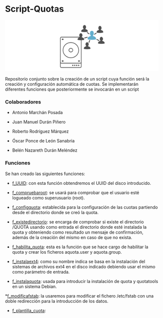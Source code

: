 # Script-Quotas

![QuotaImg](/screenshots/quotaimg.png)


Repositorio conjunto sobre la creación de un script cuya función será la creación y configuración automática de cuotas.
Se implementarán diferentes funciones que posteriormente se invocarán en un script

### **Colaboradores**


* Antonio Marchán Posada

* Juan Manuel Durán Piñero

* Roberto Rodríguez Márquez

* Óscar Ponce de León Sanabria

* Belén Nazareth Durán Meléndez

### **Funciones**


Se han creado las siguientes funciones:

* [f_UUID](/src/f_UUID.sh): con esta función obtendremos el UUID del disco introducido.

* [f_compruebaroot](/src/f_compruebaroot.sh): se usará para comprobar que el usuario esté logueado como superusuario (root).

* [f_configquota](/src/f_configquota.sh): establecida para la configuración de las cuotas partiendo desde el directorio donde se creó la quota.

* [f_existedirectorio](/src/f_existedirectorio.sh): se encarga de comprobar si existe el directorio /QUOTA usando como entrada el directorio donde esté instalada la quota y obteniendo como resultado un mensaje de confirmación, además de la creación del mismo en caso de que no exista.

* [f_habilita_quota](/src/f_habilita_quota.sh): esta es la función que se hace cargo de habilitar la quota y crear los ficheros aquota.user y aquota.group.

* [f_instalaext4](/src/f_instalaext4.sh): como su nombre indica se basa en la instalación del sistemas de archivos ext4 en el disco indicado debiendo usar el mismo como parámetro de entrada.

* [f_instalaquota](/src/f_instalaquota.sh): usada para introducir la instalación de quota y quotatools en un sistema Debian.

*[f_modificafstab](/src/f_modificafstab.sh): la usaremos para modificar el fichero /etc/fstab con una doble redirección para la introducción de los datos.

* [f_plantilla_cuota](/src/f_plantilla_cuota.sh): 